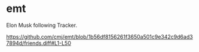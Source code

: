 # emt
Elon Musk following Tracker.

https://github.com/cmj/emt/blob/1b56df8156261f3650a501c9e342c9d6ad37894d/friends.diff#L1-L50
